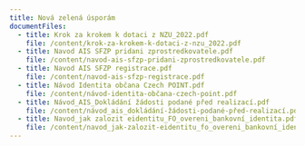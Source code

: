 ```yaml
---
title: Nová zelená úsporám
documentFiles:
  - title: Krok za krokem k dotaci z NZU_2022.pdf
    file: /content/krok-za-krokem-k-dotaci-z-nzu_2022.pdf
  - title: Navod AIS SFZP pridani zprostredkovatele.pdf
    file: /content/navod-ais-sfzp-pridani-zprostredkovatele.pdf
  - title: Navod AIS SFZP registrace.pdf
    file: /content/navod-ais-sfzp-registrace.pdf
  - title: Návod Identita občana Czech POINT.pdf
    file: /content/návod-identita-občana-czech-point.pdf
  - title: Návod_AIS_Dokládání žádosti podané před realizací.pdf
    file: /content/návod_ais_dokládání-žádosti-podané-před-realizací.pdf
  - title: Navod_jak zalozit eidentitu_FO_overeni_bankovní_identita.pdf
    file: /content/navod_jak-zalozit-eidentitu_fo_overeni_bankovní_identita.pdf
---
```

